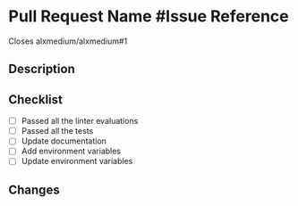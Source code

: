 # Pull Request Name #Issue Reference

Closes alxmedium/alxmedium#1

## Description

<!--
A clear and concise description of what you change.
-->

## Checklist

- [ ] Passed all the linter evaluations
- [ ] Passed all the tests
- [ ] Update documentation
- [ ] Add environment variables
- [ ] Update environment variables

## Changes

<!--
List the made changes.
-->
